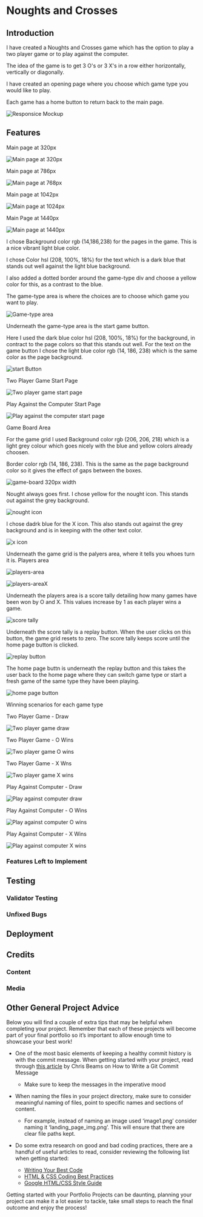 # Noughts and Crosses
## Introduction
I have created a Noughts and Crosses game which has the option to play a two player game or to play against the computer. 

The idea of the game is to get 3 O's or 3 X's in a row either horizontally, vertically or diagonally.

I have created an opening page where you choose which game type you would like to play.

Each game has a home button to return back to the main page.





![Responsice Mockup](assets/images/AmIResponsiveImage.png)

## Features 

Main page at 320px 

![Main page at 320px](assets/images/mainPage.png)

Main page at 786px 

![Main page at 768px](assets/images/mainPage768px.png)

Main page at 1042px

![Main page at 1024px](assets/images/mainPage1024px.png)

Main Page at 1440px

![Main page at 1440px](assets/images/mainPage1440px.png)

I chose Background color rgb (14,186,238) for the pages in the game. This is a nice vibrant light blue color.

I chose Color hsl (208, 100%, 18%) for the text which is a dark blue that stands out well against the light blue background.

I also added a dotted border around the game-type div and choose a yellow color for this, as a contrast to the blue.

The game-type area is where the choices are to choose which game you want to play.

![Game-type area](assets/images/game-type-area.png)

Underneath the game-type area is the start game button.

Here I used the dark blue color hsl (208, 100%, 18%) for the background, in contract to the page colors so that this stands out well. For the text on the game button I chose the light blue color rgb (14, 186, 238) which is the same color as the page background.

![start Button](assets/images/startButton.png)

Two Player Game Start Page

![Two player game start page](assets/images/TwoPlayerGameStartPage.png)

Play Against the Computer Start Page

![Play against the computer start page](assets/images/playAgainstPcStartPage.png)

Game Board Area

For the game grid I used Background color rgb (206, 206, 218) which is a light grey colour which goes nicely with the blue and yellow colors already choosen.

Border color rgb (14, 186, 238). This is the same as the page background color so it gives the effect of gaps between the boxes.

![game-board 320px width](assets/images/game-board-320px.png)

Nought always goes first. I chose yellow for the nought icon. This stands out against the grey background.

![nought icon](assets/images/yellowO.png)

I chose dadrk blue for the X icon. This also stands out against the grey background and is in keeping with the other text color.

![x icon](assets/images/blueX.png)

Underneath the game grid is the palyers area, where it tells you whoes turn it is.
Players area

![players-area](assets/images/players-area.png)

![players-areaX](assets/images/players-areaX.png)

Underneath the players area is a score tally detailing how many games have been won by O and X.
This values increase by 1 as each player wins a game.

![score tally](assets/images/score-tally.png)

Underneath the score tally is a replay button. When the user clicks on this button, the game grid resets to zero.
The score tally keeps score until the home page button is clicked.

![replay button](assets/images/replayButton.png)

The home page buttn is underneath the replay button and this takes the user back to the home page where they can switch game type or start a fresh game of the same type they have been playing.

![home page button](assets/images/homePagebtn.png)

Winning scenarios for each game type

Two Player Game - Draw

![Two player game draw](assets/images/twoPlayerGameDraw.png)

Two Player Game - O Wins

![Two player game O wins](assets/images/twoPlayerGameOwins.png)

Two Player Game - X Wns

![Two player game X wins](assets/images/twoPlayerGameXwins.png)

Play Against Computer - Draw

![Play against computer draw](assets/images/playAgainstPcDraw.png)

Play Against Computer - O Wins

![Play against computer O wins](assets/images/playAgainstPcOwins.png)

Play Against Computer - X Wins

![Play against computer X wins](assets/images/playAgainstPcXwins.png)





### Features Left to Implement


## Testing 


### Validator Testing 


### Unfixed Bugs


## Deployment




## Credits 


### Content 


### Media


## Other General Project Advice

Below you will find a couple of extra tips that may be helpful when completing your project. Remember that each of these projects will become part of your final portfolio so it’s important to allow enough time to showcase your best work! 

- One of the most basic elements of keeping a healthy commit history is with the commit message. When getting started with your project, read through [this article](https://chris.beams.io/posts/git-commit/) by Chris Beams on How to Write  a Git Commit Message 
  - Make sure to keep the messages in the imperative mood 

- When naming the files in your project directory, make sure to consider meaningful naming of files, point to specific names and sections of content.
  - For example, instead of naming an image used ‘image1.png’ consider naming it ‘landing_page_img.png’. This will ensure that there are clear file paths kept. 

- Do some extra research on good and bad coding practices, there are a handful of useful articles to read, consider reviewing the following list when getting started:
  - [Writing Your Best Code](https://learn.shayhowe.com/html-css/writing-your-best-code/)
  - [HTML & CSS Coding Best Practices](https://medium.com/@inceptiondj.info/html-css-coding-best-practice-fadb9870a00f)
  - [Google HTML/CSS Style Guide](https://google.github.io/styleguide/htmlcssguide.html#General)

Getting started with your Portfolio Projects can be daunting, planning your project can make it a lot easier to tackle, take small steps to reach the final outcome and enjoy the process! 


[def]: assets/images/.png